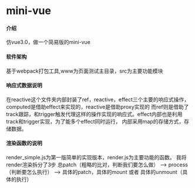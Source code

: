 # mini-vue

#### 介绍
仿vue3.0，做一个简易版的mini-vue

#### 软件架构
基于webpack打包工具,www为页面测试主目录，src为主要功能模块

#### 响应式数据说明
在reactive这个文件夹内部封装了ref，reactive，effect三个主要的响应式操作，computed是借助effect来实现的，reactive是借助proxy实现的
而ref则是借助了track跟踪，和trigger触发代理这样的操作实现的响应式。effect内部也是利用track和trigger实现，为了能多个effect同时运行，
内部采用map的存储方式，存储数据。

#### 渲染函数的说明
render_simple.js为第一版简单的实现版本，render.js为主要功能的函数。
我将render渲染拆分了3步 总patch（粗略的比对，判断我们要怎么做） --> process（判断要怎么执行） --> 具体的patch，具体的mount 或者 具体的unmount（具体的执行）
